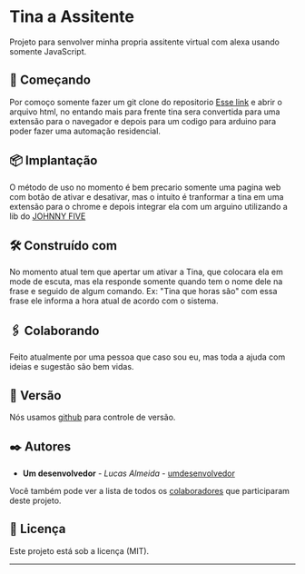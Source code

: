 # Tina a Assitente

Projeto para senvolver minha propria assitente virtual com alexa usando somente JavaScript.

## 🚀 Começando

Por comoço somente fazer um git clone do repositorio [Esse link](https://github.com/LUC4Slap/assistenteTina) e abrir o arquivo html, no entando mais para frente tina sera convertida para uma extensão para o navegador e depois para um codigo para arduino para poder fazer uma automação residencial.


## 📦 Implantação

O método de uso no momento é bem precario somente uma pagina web com botão de ativar e desativar, mas o intuito é tranformar a tina em uma extensão para o chrome e depois integrar ela com um arguino utilizando a lib do [JOHNNY FIVE](http://johnny-five.io/)

## 🛠️ Construído com

No momento atual tem que apertar um ativar a Tina, que colocara ela em mode de escuta, mas ela responde somente quando tem o nome dele na frase e seguido de algum comando.
Ex: "Tina que horas são"
com essa frase ele informa a hora atual de acordo com o sistema.

## 🖇️ Colaborando

Feito atualmente por uma pessoa que caso sou eu, mas toda a ajuda com ideias e sugestão são bem vidas.

## 📌 Versão

Nós usamos [github](https://github.com/) para controle de versão.

## ✒️ Autores

- **Um desenvolvedor** - _Lucas Almeida_ - [umdesenvolvedor](https://github.com/LUC4Slap)

Você também pode ver a lista de todos os [colaboradores](https://github.com/usuario/projeto/colaboradores) que participaram deste projeto.

## 📄 Licença

Este projeto está sob a licença (MIT).


---
